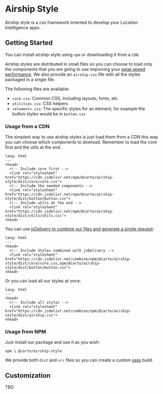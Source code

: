 # Airship Style

Airship style is a css framework oriented to develop your Location Intelligence apps.

## Getting Started

You can install airship-style using `npm` or downloading it from a `CDN`.

Airship styles are distributed in small files so you can choose to load only the components that you are going to use improving your [page speed performance](https://developers.google.com/speed/docs/insights/OptimizeCSSDelivery). We also provide an `airship.css` file with all the styles packaged in a single file.

The following files are available:

- `core.css`: Common CSS, including layouts, fonts, etc
- `utilities.css`: CSS helpers
- `<element>.css`: The specific styles for an element, for example the button styles would be in `button.css`


### Usage from a CDN

The simplest way to use airship styles is just load them from a CDN this way you can choose which components to dowload. Remember to load the core first and the utils at the end.

```code
lang: html
---
<head>
  <!-- Include core first -->
  <link rel="stylesheet" href="https://cdn.jsdelivr.net/npm/@carto/airship-style/dist/core/core.css">
  <!-- Include the needed components -->
  <link rel="stylesheet" href="https://cdn.jsdelivr.net/npm/@carto/airship-style/dist/button/button.css">
  <!-- Include utils at the end -->
  <link rel="stylesheet" href="https://cdn.jsdelivr.net/npm/@carto/airship-style/dist/utils/utils.css">
<head>
```

You can use [jsDelivery to combine our files and generate a single request](https://www.jsdelivr.com/features#combine):

```code
lang: html
---
<head>
  <!-- Include Styles combined with jsDelivery -->
  <link rel="stylesheet" href="https://cdn.jsdelivr.net/combine/npm/@carto/airship-style/dist/core/core.css,npm/@carto/airship-style/dist/button/button.css">
<head>
```

Or you can load all our styles at once:


```code
lang: html
---
<head>
  <!-- Include all styles -->
  <link rel="stylesheet" href="https://cdn.jsdelivr.net/combine/npm/@carto/airship-style/dist/airship.css">
<head>
```

### Usage from NPM

Just install our package and use it as you wish:

    npm i @carto/airship-style

We provide both `dist` and `src` files so you can create a custom [sass](https://sass-lang.com/) build.


## Customization

TBD

